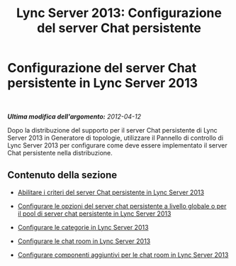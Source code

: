 ﻿---
title: 'Lync Server 2013: Configurazione del server Chat persistente'
TOCTitle: Configurazione del server Chat persistente
ms:assetid: d90a4049-b268-4e8e-9f24-0cef08c8d9ed
ms:mtpsurl: https://technet.microsoft.com/it-it/library/JJ205332(v=OCS.15)
ms:contentKeyID: 49302158
ms.date: 08/24/2015
mtps_version: v=OCS.15
ms.translationtype: HT
---

# Configurazione del server Chat persistente in Lync Server 2013

 

_**Ultima modifica dell'argomento:** 2012-04-12_

Dopo la distribuzione del supporto per il server Chat persistente di Lync Server 2013 in Generatore di topologie, utilizzare il Pannello di controllo di Lync Server 2013 per configurare come deve essere implementato il server Chat persistente nella distribuzione.

## Contenuto della sezione

  - [Abilitare i criteri del server Chat persistente in Lync Server 2013](lync-server-2013-enable-persistent-chat-server-policy.md)

  - [Configurare le opzioni del server chat persistente a livello globale o per il pool di server chat persistente in Lync Server 2013](lync-server-2013-configure-persistent-chat-server-options-globally-or-for-persistent-chat-server-pool.md)

  - [Configurare le categorie in Lync Server 2013](lync-server-2013-configure-categories.md)

  - [Configurare le chat room in Lync Server 2013](lync-server-2013-configure-rooms.md)

  - [Configurare componenti aggiuntivi per le chat room in Lync Server 2013](lync-server-2013-configure-add-ins-for-rooms.md)

